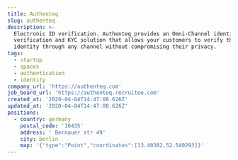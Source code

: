 ```yaml
---
title: Authenteq
slug: authenteq
description: >-
  Electronic ID verification. Authenteq provides an Omni-Channel identity
  verification and KYC solution that allows your customers to verify their
  identity through any channel without compromising their privacy.
tags:
  - startup
  - spaces
  - authentication
  - identity
company_url: 'https://authenteq.com'
job_board_url: 'https://authenteq.recruitee.com'
created_at: '2020-04-04T14:47:08.626Z'
updated_at: '2020-04-04T14:47:08.626Z'
positions:
  - country: germany
    postal_code: '10435'
    address: ' Bernauer str 49'
    city: berlin
    map: '{"type":"Point","coordinates":[13.40382,52.540293]}'
---
```

